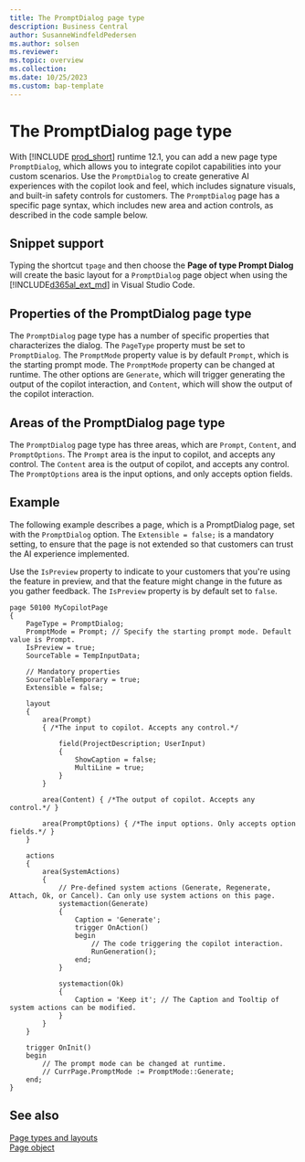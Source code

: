 ```yaml
---
title: The PromptDialog page type
description: Business Central
author: SusanneWindfeldPedersen
ms.author: solsen
ms.reviewer: 
ms.topic: overview
ms.collection: 
ms.date: 10/25/2023
ms.custom: bap-template
---
```


# The PromptDialog page type

With [!INCLUDE [prod_short](includes/prod_short.md)] runtime 12.1, you can add a new page type `PromptDialog`, which allows you to integrate copilot capabilities into your custom scenarios. Use the `PromptDialog` to create generative AI experiences with the copilot look and feel, which includes signature visuals, and built-in safety controls for customers. The `PromptDialog` page has a specific page syntax, which includes new area and action controls, as described in the code sample below.

## Snippet support

Typing the shortcut `tpage` and then choose the **Page of type Prompt Dialog** will create the basic layout for a `PromptDialog` page object when using the [!INCLUDE[d365al_ext_md](../includes/d365al_ext_md.md)] in Visual Studio Code.

## Properties of the PromptDialog page type

The `PromptDialog` page type has a number of specific properties that characterizes the dialog. The `PageType` property must be set to `PromptDialog`. The `PromptMode` property value is by default `Prompt`, which is the starting prompt mode. The `PromptMode` property can be changed at runtime. The other options are `Generate`, which will trigger generating the output of the copilot interaction, and `Content`, which will show the output of the copilot interaction.

## Areas of the PromptDialog page type

The `PromptDialog` page type has three areas, which are `Prompt`, `Content`, and `PromptOptions`. The `Prompt` area is the input to copilot, and accepts any control. The `Content` area is the output of copilot, and accepts any control. The `PromptOptions` area is the input options, and only accepts option fields.

## Example

The following example describes a page, which is a PromptDialog page, set with the `PromptDialog` option. The `Extensible = false;` is a mandatory setting, to ensure that the page is not extended so that customers can trust the AI experience implemented.

Use the `IsPreview` property to indicate to your customers that you're using the feature in preview, and that the feature might change in the future as you gather feedback. The `IsPreview` property is by default set to `false`.


```al
page 50100 MyCopilotPage
{
    PageType = PromptDialog;
    PromptMode = Prompt; // Specify the starting prompt mode. Default value is Prompt.
    IsPreview = true;
    SourceTable = TempInputData;

    // Mandatory properties
    SourceTableTemporary = true;
    Extensible = false;

    layout
    {
        area(Prompt) 
        { /*The input to copilot. Accepts any control.*/ 

            field(ProjectDescription; UserInput)
            {    
                ShowCaption = false;
                MultiLine = true;
            }
        }

        area(Content) { /*The output of copilot. Accepts any control.*/ }

        area(PromptOptions) { /*The input options. Only accepts option fields.*/ }
    }

    actions
    {
        area(SystemActions)
        {
            // Pre-defined system actions (Generate, Regenerate, Attach, Ok, or Cancel). Can only use system actions on this page.
            systemaction(Generate)
            {
                Caption = 'Generate'; 
                trigger OnAction()
                begin
                    // The code triggering the copilot interaction.
                    RunGeneration();
                end;
            }

            systemaction(Ok)
            {
                Caption = 'Keep it'; // The Caption and Tooltip of system actions can be modified.
            }
        }
    }

    trigger OnInit()
    begin
        // The prompt mode can be changed at runtime.
        // CurrPage.PromptMode := PromptMode::Generate;
    end;
}
```

## See also

[Page types and layouts](devenv-page-types-and-layouts.md)  
[Page object](devenv-page-object.md)  

